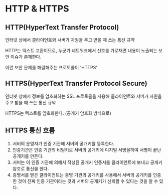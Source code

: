# HTTP & HTTPS

## HTTP(HyperText Transfer Protocol)
인터넷 상에서 클라이언트와 서버가 자원을 주고 받을 때 쓰는 통신 규약


HTTP는 텍스트 교환이므로, 누군가 네트워크에서 신호를 가로채면 내용이 노출되는 보안 이슈가 존재한다.

이런 보안 문제를 해결해주는 프로토콜이 'HTTPS'


## HTTPS(HyperText Transfer Protocol Secure)
인터넷 상에서 정보를 암호화하는 SSL 프로토콜을 사용해 클라이언트와 서버가 자원을 주고 받을 때 쓰는 통신 규약

HTTPS는 텍스트를 암호화한다. (공개키 암호화 방식으로)

## HTTPS 통신 흐름
1) 서버의 운영자가 인증 기관에 서버의 공개키를 등록한다.
2) 인증기관은 인증 기관의 비밀키로 서버의 공개키에 디지털 서명을하여 서명이 끝난 공개키를 만든다.
3) 서버는 이 인증 기관에 의해서 작성된 공개키 인증서를 클라이언트에 보내고 공개키 암호로 통신을 한다.
4) 증명서를 받은 클라이언트는 증명 기관의 공개키를 사용해서 서버의 공개키를 인증한 것이 진짜 인증 기관이라는 것과 서버의 공개키가 신뢰할 수 있다는 것을 알 수 있다.